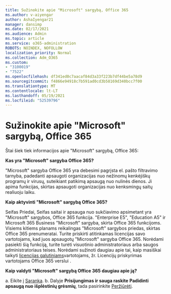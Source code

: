 ```yaml
---
title: Sužinokite apie "Microsoft" sargybą, Office 365
ms.author: v-aiyengar
author: AshaIyengar21
manager: dansimp
ms.date: 02/17/2021
ms.audience: Admin
ms.topic: article
ms.service: o365-administration
ROBOTS: NOINDEX, NOFOLLOW
localization_priority: Normal
ms.collection: Adm_O365
ms.custom:
- "3100019"
- "7522"
ms.openlocfilehash: df341ed0c7aacaf84d3a33f223b7df44be5a78d9
ms.sourcegitcommit: f4866e94918c7b591ad0cd3b58169d340bcc7f00
ms.translationtype: MT
ms.contentlocale: lt-LT
ms.lasthandoff: 05/19/2021
ms.locfileid: "52539796"
---
```

# <a name="learn-about-microsoft-defender-for-office-365"></a>Sužinokite apie "Microsoft" sargybą, Office 365

Štai šiek tiek informacijos apie "Microsoft" sargybą, Office 365:

**Kas yra "Microsoft" sargyba Office 365?**

"Microsoft" sargyba Office 365 yra debesimi pagrįsta el. pašto filtravimo tarnyba, padedanti apsaugoti organizacijas nuo nežinomų kenkėjiškų programų ir virusų, suteikiant patikimą apsaugą nuo nulinės dienos. Ji apima funkcijas, skirtas apsaugoti organizacijas nuo kenksmingų saitų realiuoju laiku.

**Kaip aktyvinti "Microsoft" sargybą Office 365?**

Seifas Priedai, Seifas saitai ir apsauga nuo sukčiavimo apsimetant yra "Microsoft" sargybos, Office 365 funkcija. "Enterprise E5", "Education A5" ir Microsoft 365 Business "Microsoft" sargyba, skirta Office 365 funkcijoms. Visiems kitiems planams reikalingas "Microsoft" sargybos priedas, skirtas Office 365 prenumeratai. Turite priskirti atitinkamas licencijas savo vartotojams, kad juos apsaugotų "Microsoft" sargyba Office 365. Norėdami pasiekti šią funkciją, turite turėti visuotinio administratoriaus arba saugos administratoriaus teises. Norėdami sužinoti daugiau apie tai, kaip masiškai taikyti [licencijas galutiniams](https://go.microsoft.com/fwlink/?linkid=2093435)vartotojams, žr. Licencijų priskyrimas vartotojams Office 365 verslui .

**Kaip valdyti "Microsoft" sargybą Office 365 daugiau apie ją?**

a. Eikite į [Sąranka](https://go.microsoft.com/fwlink/p/?linkid=2075721).
b. Dalyje **Prisijungimas ir sauga raskite** **Padidinti apsaugą nuo išplėstinių grėsmių**, tada pasirinkite [Peržiūrėti](https://go.microsoft.com/fwlink/?linkid=2109302).
